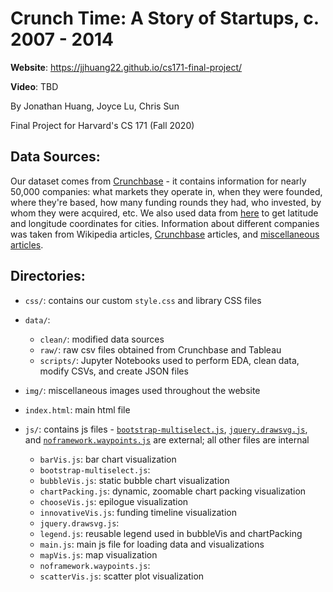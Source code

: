 # Crunch Time: A Story of Startups, c. 2007 - 2014

**Website**: https://jjhuang22.github.io/cs171-final-project/

**Video**: TBD

By Jonathan Huang, Joyce Lu, Chris Sun 

Final Project for Harvard's CS 171 (Fall 2020) 

## Data Sources: 
Our dataset comes from [Crunchbase](https://public.tableau.com/s/resources?qt-overview_resources=1#qt-overview_resources) - it contains information for nearly 50,000 companies: what markets they operate in, when they were founded, where they're based, how many funding rounds they had, who invested, by whom they were acquired, etc. We also used data from [here](https://simplemaps.com/) to get latitude and longitude coordinates for cities. Information about different companies was taken from Wikipedia articles, [Crunchbase](https://techcrunch.com/2013/12/14/crunchbase-reveals-the-average-successful-startup-raises-41m-exits-at-242-9m/) articles, and [miscellaneous articles](https://www.investopedia.com/articles/personal-finance/102015/series-b-c-funding-what-it-all-means-and-how-it-works.asp).

## Directories:
- `css/`: contains our custom `style.css` and library CSS files

- `data/`: 
  - `clean/`: modified data sources 
  - `raw/`: raw csv files obtained from Crunchbase and Tableau
  - `scripts/`: Jupyter Notebooks used to perform EDA, clean data, modify CSVs, and create JSON files
  
- `img/`: miscellaneous images used throughout the website

- `index.html`: main html file 

- `js/`: contains js files - [`bootstrap-multiselect.js`](https://bbbootstrap.com/snippets/multiselect-dropdown-list-83601849), [`jquery.drawsvg.js`](http://leocs.me/jquery-drawsvg/),  and [`noframework.waypoints.js`](http://imakewebthings.com/waypoints/guides/getting-started/) are external; all other files are internal
  - `barVis.js`: bar chart visualization
  - `bootstrap-multiselect.js`:
  - `bubbleVis.js`: static bubble chart visualization
  - `chartPacking.js`: dynamic, zoomable chart packing visualization
  - `chooseVis.js`: epilogue visualization
  - `innovativeVis.js`: funding timeline visualization
  - `jquery.drawsvg.js`:
  - `legend.js`: reusable legend used in bubbleVis and chartPacking
  - `main.js`: main js file for loading data and visualizations
  - `mapVis.js`: map visualization
  - `noframework.waypoints.js`:
  - `scatterVis.js`: scatter plot visualization


